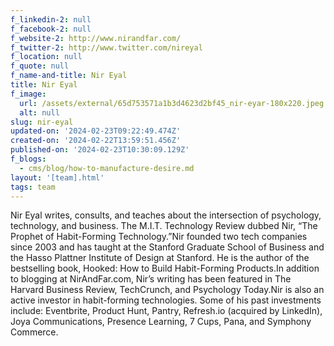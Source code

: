 ```yaml
---
f_linkedin-2: null
f_facebook-2: null
f_website-2: http://www.nirandfar.com/
f_twitter-2: http://www.twitter.com/nireyal
f_location: null
f_quote: null
f_name-and-title: Nir Eyal
title: Nir Eyal
f_image:
  url: /assets/external/65d753571a1b3d4623d2bf45_nir-eyar-180x220.jpeg
  alt: null
slug: nir-eyal
updated-on: '2024-02-23T09:22:49.474Z'
created-on: '2024-02-22T13:59:51.456Z'
published-on: '2024-02-23T10:30:09.129Z'
f_blogs:
  - cms/blog/how-to-manufacture-desire.md
layout: '[team].html'
tags: team
---
```


Nir Eyal writes, consults, and teaches about the intersection of psychology, technology, and business. The M.I.T. Technology Review dubbed Nir, “The Prophet of Habit-Forming Technology.”Nir founded two tech companies since 2003 and has taught at the Stanford Graduate School of Business and the Hasso Plattner Institute of Design at Stanford. He is the author of the bestselling book, Hooked: How to Build Habit-Forming Products.In addition to blogging at NirAndFar.com, Nir’s writing has been featured in The Harvard Business Review, TechCrunch, and Psychology Today.Nir is also an active investor in habit-forming technologies. Some of his past investments include: Eventbrite, Product Hunt, Pantry, Refresh.io (acquired by LinkedIn), Joya Communications, Presence Learning, 7 Cups, Pana, and Symphony Commerce.
